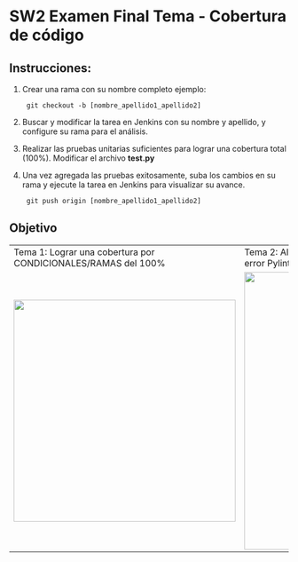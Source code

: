 # SW2 Examen Final Tema - Cobertura de código

## Instrucciones:

1. Crear una rama con su nombre completo ejemplo:

		git checkout -b [nombre_apellido1_apellido2]

2. Buscar y modificar la tarea en Jenkins con su nombre y apellido, y configure su rama para el análisis. 
3. Realizar las pruebas unitarias suficientes para lograr una cobertura total (100%). Modificar el archivo **test.py**
4. Una vez agregada las pruebas exitosamente, suba los cambios en su rama y ejecute la tarea en Jenkins para visualizar su avance.

		git push origin [nombre_apellido1_apellido2]

## Objetivo

<table style="width:100%">
	<tr>
		<td>Tema 1: Lograr una cobertura por CONDICIONALES/RAMAS del 100%</td>
		<td>Tema 2: Alcanzar un refactorin con Pylint del 9.69/10 (Solo 1 error Pylint permitido)</td>
	</tr>
	<tr>
		<td><img src="https://i.ibb.co/K7vtKNf/cobertura.png" width="400"></td>
		<td><img src="https://i.ibb.co/KXdWHg7/pylint.png" width="500"></td>
	</tr>
</table>
